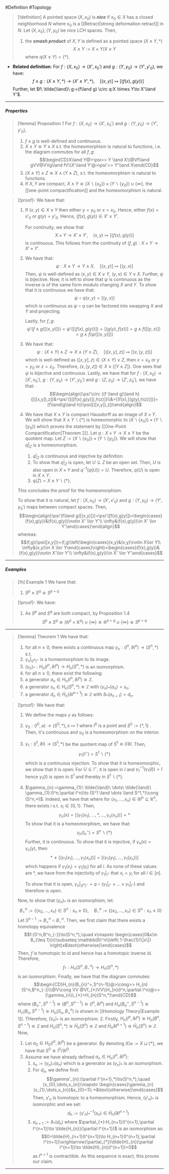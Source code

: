 #Definition #Topology 

> [!definition]
> A pointed space $(X,x_{0})$ is ***nice*** if $x_{0}\in X$ has a closed neighborhood $N$ where $x_{0}$ is a [[Retract|strong deformation retract]] in $N$. Let $(X,x_{0}),(Y,y_{0})$ be nice LCH spaces. Then, 
> 1. the ***smash product*** of $X,Y$ is defined as a pointed space $(X\land Y,*)$ $$X\land Y:=X\times Y / X\lor Y$$where $q(X\lor Y)=\{ * \}$.
- **Related definition**: For $f:(X,x_{0})\to(X',x_{0}')$ and $g:(Y,y_{0})\to(Y',y'_{0})$, we have: $$f \land g:(X\land Y,*)\to(X'\land Y',*),\quad [(x,y)]\mapsto [(f(x),g(y))]$$Further, let $f\ \tilde{\land}\ g:=(f\land g) \circ q:X \times Y\to X'\land Y'$.
---
##### Properties
> [!lemma] Proposition 1
> For $f:(X,x_{0})\to(X',x_{0}')$ and $g:(Y,y_{0})\to(Y',y'_{0})$,
> 1. $f\land g$ is well-defined and continuous.
> 2. $X\land Y\cong Y \land X$ s.t. the homeomorphism is natural to functions, i.e. the diagram commutes for all $f,g$:$$\begin{CD}X\land Y@>\psi>> Y \land X\\@Vf\land gVV@VVg\land fV\\X'\land Y'@>\psi'>> Y'\land X\end{CD}$$
> 3. $(X\land Y)\land Z\cong X \land(Y\land Z)$, s.t. the homeomorphism is natural to functions. 
> 4. If $X,Y$ are compact, $X\land Y\cong (X \backslash \{ x_{0} \})\times(Y \backslash \{ y_{0} \})\cup \{ \infty \}$, the [[one-point compactification]] and the homeomorphism is natural.

> [!proof]-
> We have that:
> 1. If $(x,y)\in X \lor Y$ then either $y=y_{0}$ or $x=x_{0}$. Hence, either $f(x)=x'_{0}$ or $g(y)=y'_{0}$. Hence, $(f(x),g(y))\in X' \lor Y'$. 
>    
>    For continuity, we show that $$X\times Y\to X'\land Y',\quad (x,y)\mapsto [(f(x),g(y))]$$is continuous. This follows from the continuity of $(f,g):X\times Y\to X'\times Y'$. 
> 2. We have that: $$\psi:X\land Y\to Y\land X,\quad [(x,y)]\mapsto [(y,x)]$$Then, $\psi$ is well-defined as $(x,y)\in X \lor Y$, $(y,x)\in Y \lor X$. Further, $\psi$ is bijective. Now, it is left to show that $\psi$ is continuous as the inverse is of the same form modulo changing $X$ and $Y$. To show that it is continuous we have that: $$\psi \circ  q(x,y)=[(y,x)]$$which is continuous as $\psi \circ q$ can be factored into swapping $X$ and $Y$ and projecting. 
>    
>    Lastly, for $f,g$: $$\psi'(f\land g([(x,y)]))=\psi'([(f(x),g(y))])=[(g(y),f(x))]=g\land f([(y,x)])=g\land f(\psi([(x,y)]))$$
> 3. We have that: $$\psi:(X\land Y)\land Z\to X\land (Y\land Z),\quad [([x,y],z)]\mapsto [(x,[y,z])]$$which is well-defined as $([x,y],z)\in (X\land Y) \lor Z$, then $x=x_{0}$ or $y=y_{0}$ or $z=z_{0}$. Therefore, $(x,[y,z])\in X \lor ([Y\land Z])$. One sees that $\psi$ is bijective and continuous. Lastly, we have that for $f:(X,x_{0})\to (X',x_{0}')$, $g:(Y,y_{0})\to (Y',y_{0}')$ and $g:(Z,z_{0})\to (Z',z_{0}')$, we have that: $$\begin{align}\psi'\circ ((f \land g)\land h)([([x,y]),z])&=\psi'([([f(x),g(y)]),h(z)])\\&=[(f(x),[(g(y),h(z))])]=(f\land(g\land h))\psi([([x,y]),z])\end{align}$$
> 4. We have that $X \land Y$ is compact Hausdorff as an image of $X\times Y$. We will show that $X\land Y \backslash \{ * \}$ is homeomorphic to $(X \backslash \{ x_{0} \})\times(Y \backslash \{ y_{0} \})$ which proves the statement by [[One-Point Compactification|Theorem 2]]. Let $q:X\times Y\to X \land Y$ be the quotient map. Let $Z:=(X \backslash \{ x_{0} \})\times(Y \backslash \{ y_{0} \})$. We will show that $q|_{Z}$ is a homeomorphism. 
>    
>    1. $q|_{Z}$ is continuous and injective by definition. 
>    2. To show that $q|_{Z}$ is open, let $U\subseteq Z$ be an open set. Then, $U$ is also open in $X\times Y$ and $q^{-1}(q(U))=U$. Therefore, $q(U)$ is open in $X\land Y$.
>    3. $q(Z)=X \land Y \backslash \{ * \}$. 
>	
>	This concludes the proof for the homeomorphism. 
>	
>	To show that it is natural, let $f:(X,x_{0})\to(X',x'_{0})$ and $g:(Y,y_{0})\to(Y',y_{0}')$ maps between compact spaces. Then, $$\begin{align}\psi'(f\land g([(x,y)]))=\psi'([f(x),g(y)])=\begin{cases}(f(x),g(y))&(f(x),g(y))\notin X' \lor Y'\\ \infty&(f(x),g(y))\in X' \lor Y'\end{cases}\end{align}$$whereas: $$(f,g)(\psi([x,y]))=(f,g)\left(\begin{cases}(x,y)&(x,y)\notin X\lor Y\\ \infty&(x,y)\in X \lor Y\end{cases}\right)=\begin{cases}(f(x),g(y))&(f(x),g(y))\notin X'\lor Y'\\ \infty&(f(x),g(y))\in X' \lor Y'\end{cases}$$
---
##### Examples
> [!h] Example 1
> We have that:
> 1. $S^p\land S^q\cong S^{p+q}$

> [!proof]-
> We have:
> 1. As $S^p$ and $S^q$ are both compact, by Proposition 1.4 $$S^p\land S^q\cong (\mathbb{R}^p\times \mathbb{R}^q)\cup \{ \infty \}\cong \mathbb{R}^{p+q}\cup \{ \infty \}\cong S^{p+q}$$

---
> [!lemma] Theorem 1
> We have that:
> 1. for all $n\geq 0$, there exists a continuous map $\gamma_{n}:(I^n,\partial I^n)\to (S^n,*)$ s.t. 
> 	1. $\gamma_{n}|_{(I^n)^\circ}$ is a homeomorphism to its image. 
> 	2. $(\gamma_{n})_{*}:H_{n}(I^n,\partial I^n)\to H_{n}(S^n,*)$ is an isomorphism.
> 2. for all $n\geq 0$, there exist the following:
> 	1. a generator $a_{n}\in H_{n}(I^n,\partial I^n)\cong \mathbb{Z}$.
> 	2. a generator $s_{n}\in H_{n}(S^n,*)\cong \mathbb{Z}$ with $(\gamma_{n})_{*}(a_{n})=s_{n}$.
> 	3. a generator $d_{n}\in \tilde{H}_{n}(\partial I^{n+1})\cong \mathbb{Z}$ with $\partial_{*}(a_{n+1})=d_{n}$.

> [!proof]-
> We have that:
> 1. We define the maps $\gamma$ as follows:
> 	1. $\gamma_{0}:(I^0,\varnothing)\to(S^0,*),x\mapsto 1$ where $I^0$ is a point and $S^0:=\{ *,1 \}$ . Then, it's continuous and $\gamma_{0}$ is a homeomorphism on the interior. 
> 	2. $\gamma_{1}:(I^1,\partial I)\to(S^1,*)$ be the quotient map of $S^1\cong I / \partial I$. Then, $$\gamma_{1}(I^\circ )=S^1 \backslash \{ * \}$$which is a continuous injection. To show that it is homeomorphic, we show that it is open: For $U\subseteq I^\circ$, it is open in $I$ and $\gamma_{1} ^{-1}(\gamma_{1}(I))=I$ hence $\gamma_{1}(I)$ is open in $S^1$ and thereby in $S^1 \backslash \{ * \}$. 
> 	3. $\gamma_{n}:=\gamma_{1}\ \tilde{\land}\ \dots\ \tilde{\land}\ \gamma_{1}:(I^n,\partial I^n)\to (S^1 \land \dots \land S^1,*)\cong (S^n,*)$. Indeed, we have that where for $(x_{1},\dots,x_{n})\in \partial I^n\subseteq \mathbb{R}^n$, there exists $i$ s.t. $x_{i}\in \{ 0,1 \}$. Then, $$\gamma_{n}(x)=[(\gamma_{1}(x_{1}),\dots,*,\dots,\gamma_{n}(x_{n}))]=*$$To show that it is a homeomorphism, we have that: $$\gamma_{n}{(I_{n}^\circ )}=S^n \backslash \{ * \}$$Further, it is continuous. To show that it is injective, if $\gamma_{n}(x)=\gamma_{n}(y)$, then $$*\neq[(\gamma_{1}(x_{1}),\dots,\gamma_{1}(x_{n}))]=[(\gamma_{1}(y_{1}),\dots,\gamma_{1}(y_{n}))]$$which happens if $\gamma_{1}(x_{i})=\gamma_{1}(y_{i})$ for all $i$. As none of these values are $*$, we have from the injectivity of $\gamma_{1}|_{I^\circ}$ that $x_{i}=y_{i}$ for all $i\in [n]$. 
> 	   
> 	   To show that it is open, $\gamma_{n}|_{(I^n)^\circ}=q \circ(\gamma_{1}|_{I^\circ}\times\dots\times\gamma_{1}|_{I^\circ})$ and therefore is open. 
> 	
> 	Now, to show that $(\gamma_{n})_{*}$ is an isomorphism, let: $$B^n_{+}:=\{ (x_{0},\dots,x_{n})\in S^n:x_{n}\geq 0 \}, \quad B^n_{-}:=\{ (x_{0},\dots,x_{n})\in S^n:x_{n}\leq 0 \}$$Let $S^{n-1}:=B^n_{+}\cap B^n_{-}$. Then, we first claim that there exists a homotopy equivalence $$f:(S^n,B^n_{-})\to(S^n,*),\quad x\mapsto \begin{cases}0&x\in B_{\leq 1}(n)\subseteq \mathbb{R}^n\\\left( 1-\frac{1}{\|x\|} \right)x&\text{otherwise}\end{cases}$$Then, $f$ is homotopic to $\text{id}$ and hence has a homotopic inverse $\text{id}$. Therefore, $$f_{*}:H_{n}(S^n,B^n_{-})\to H_{n}(S^n,*)$$is an isomorphism. Finally, we have that the diagram commutes: $$\begin{CD}H_{n}(B_{n}^+,S^{n-1})@>\cong>> H_{n}(S^n,B^n_{-})\\@V\cong VV @Vf_{*}VV\\H_{n}(I^n,\partial I^n)@>>(\gamma_{n})_{*}>H_{n}(S^n,*)\end{CD}$$where $(B^+_{n},S^{n-1})\cong (B^n,S^{n-1})\cong (I^n,\partial I^n)$ and $H_{n}(B^+_{n},S^{n-1})\cong H_{n}(B_{n},S^{n-1})\cong H_{n}(S_{n},B^{n}_{+})$ is shown in [[Homology Theory|Example 1]]. THerefore, $(\gamma_{n})_{*}$ is an isomorphism.
> 2. Firstly, $H_{n}(I^n,\partial I^n)\cong H_{n}(B^n, S^{n-1})\cong\mathbb{Z}$ and $H_{n}(S^n,*)\cong \tilde{H}_{n}(S^n)\cong \mathbb{Z}$ and $\tilde{H}_{n}\partial I^{n+1})\cong \tilde{H}_{n}(S^n)\cong \mathbb{Z}$. Now, 
> 	1. Let $a_{0}\in H_{0}(I^0,\partial I^0)$ be a generator. By denoting $X / \varnothing:=X\sqcup\{ * \}$, we have that $S^0\cong I^0 / \partial I^0$.
> 	2. Assume we have already defined $a_{n}\in H_{n}(I^n,\partial I^n)$:
> 		1. $s_{n}:=(\gamma_{n})_{*}(a_{n})$ which is a generator as $(\gamma_{n})_{*}$ is an isomorphism.
> 		2. For $d_{n}$, we define first: $$\gamma'_{n}:(\partial I^{n+1},*)\to(S^n,*),\quad (x_{0},\dots,x_{n})\mapsto \begin{cases}\gamma_{n}(x_{1},\dots,x_{n})&x_{0}=1\\ *&\text{otherwise}\end{cases}$$Then, $\gamma'_{n}$ is homotopic to a homeomorphism. Hence, $(\gamma'_{n})_{*}$ is isomorphic and we set: $$d_{n}:=(\gamma'_{n})^{-1}_{*}(s_{n})\in \tilde{H}_{n}(\partial I^{n+1})$$
> 		3. $a_{n+1}:=\partial_{*}(d_{n})$ where $\partial_{*}:H_{n+1}(I^{n+1},\partial I^{n+1})\to \tilde{H_{n}}(\partial I^{n+1})$ is an isomorphism as: $$0=\tilde{H}_{n+1}(I^{n+1})\to H_{n+1}(I^{n+1},\partial I^{n+1})\xrightarrow{\partial_{*}}\tilde{H}_{n}(\partial I^{n+1})\to \tilde{H}_{n}(I^{n+1})=0$$as $I^{n+1}$ is contractible. As this sequence is exact, this proves our claim.
---
